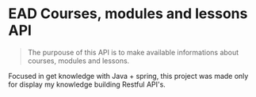 # EAD Courses, modules and lessons API

> The purpouse of this API is to make available informations about courses, modules and lessons.

Focused in get knowledge with Java + spring, this project was made only for display my knowledge building Restful API's.
